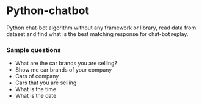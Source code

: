 # Python-chatbot
Python chat-bot algorithm without any framework or library, 
read data from dataset and find what is the best matching response for chat-bot replay.


### Sample questions

* What are the car brands you are selling?
* Show me car brands of your company
* Cars of company
* Cars that you are selling
* What is the time
* What is the date
